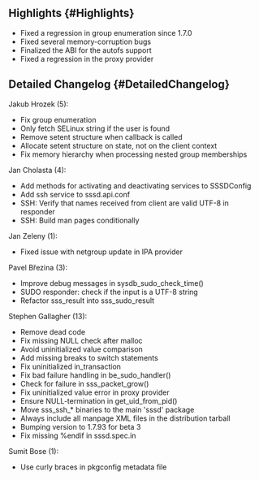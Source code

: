 Highlights {#Highlights}
----------

-   Fixed a regression in group enumeration since 1.7.0
-   Fixed several memory-corruption bugs
-   Finalized the ABI for the autofs support
-   Fixed a regression in the proxy provider

Detailed Changelog {#DetailedChangelog}
------------------

Jakub Hrozek (5):

-   Fix group enumeration
-   Only fetch SELinux string if the user is found
-   Remove setent structure when callback is called
-   Allocate setent structure on state, not on the client context
-   Fix memory hierarchy when processing nested group memberships

Jan Cholasta (4):

-   Add methods for activating and deactivating services to SSSDConfig
-   Add ssh service to sssd.api.conf
-   SSH: Verify that names received from client are valid UTF-8 in
    responder
-   SSH: Build man pages conditionally

Jan Zeleny (1):

-   Fixed issue with netgroup update in IPA provider

Pavel Březina (3):

-   Improve debug messages in sysdb\_sudo\_check\_time()
-   SUDO responder: check if the input is a UTF-8 string
-   Refactor sss\_result into sss\_sudo\_result

Stephen Gallagher (13):

-   Remove dead code
-   Fix missing NULL check after malloc
-   Avoid uninitialized value comparison
-   Add missing breaks to switch statements
-   Fix uninitialized in\_transaction
-   Fix bad failure handling in be\_sudo\_handler()
-   Check for failure in sss\_packet\_grow()
-   Fix uninitialized value error in proxy provider
-   Ensure NULL-termination in get\_uid\_from\_pid()
-   Move sss\_ssh\_\* binaries to the main 'sssd' package
-   Always include all manpage XML files in the distribution tarball
-   Bumping version to 1.7.93 for beta 3
-   Fix missing %endif in sssd.spec.in

Sumit Bose (1):

-   Use curly braces in pkgconfig metadata file

